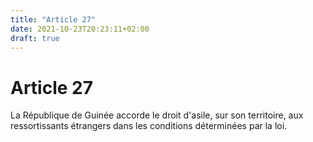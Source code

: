 ```yaml
---
title: "Article 27"
date: 2021-10-23T20:23:11+02:00
draft: true
---
```


# Article 27

La République de Guinée accorde le droit d'asile, sur son territoire, aux ressortissants étrangers dans les conditions déterminées par la loi.
